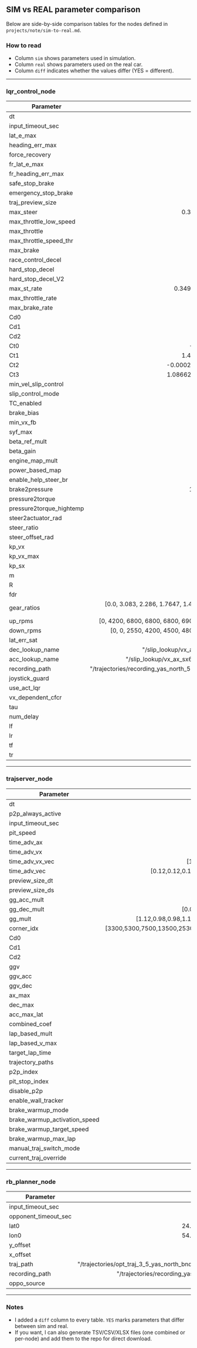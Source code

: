 ## SIM vs REAL parameter comparison

Below are side-by-side comparison tables for the nodes defined in `projects/note/sim-to-real.md`.

### How to read
- Column `sim` shows parameters used in simulation.
- Column `real` shows parameters used on the real car.
- Column `diff` indicates whether the values differ (YES = different).

---

### lqr_control_node

| Parameter | sim | real | diff |
|---|---:|---:|---:|
| dt | 0.01 | 0.01 | |
| input_timeout_sec | 0.4 | 0.4 | |
| lat_e_max | 2.0 | 2.0 | |
| heading_err_max | 0.25 | 0.25 | |
| force_recovery | False | False | |
| fr_lat_e_max | 10.0 | 5.0 | YES |
| fr_heading_err_max | 0.7 | 0.5 | YES |
| safe_stop_brake | 15.0 | 20.0 | YES |
| emergency_stop_brake | 29.0 | 29.0 | |
| traj_preview_size | 200 | 200 | |
| max_steer | 0.32423756 | 0.32423756 | |
| max_throttle_low_speed | 60.0 | 60.0 | |
| max_throttle | 100.0 | 100.0 | |
| max_throttle_speed_thr | 20.0 | 20.0 | |
| max_brake | 60.0 | 60.0 | |
| race_control_decel | 8.0 | 8.0 | |
| hard_stop_decel | 10.0 | 10.0 | |
| hard_stop_decel_V2 | 0.001 | 0.002 | YES |
| max_st_rate | 0.3490658504 | 0.3490658504 | |
| max_throttle_rate | 85.0 | 85.0 | |
| max_brake_rate | 80.0 | 80.0 | |
| Cd0 | 0.7 | 0.8 | YES |
| Cd1 | 0.0 | 0.0 | |
| Cd2 | 0.001 | 0.001 | |
| Ct0 | -2413.68 | -2413.68 | |
| Ct1 | 1.46747703 | 1.46747703 | |
| Ct2 | -0.00022539342 | -0.00022539342 | |
| Ct3 | 1.08662626e-08 | 1.08662626e-08 | |
| min_vel_slip_control | 15.0 | 15.0 | |
| slip_control_mode | 2 | 2 | |
| TC_enabled | True | True | |
| brake_bias | 0.58 | 0.57 | YES |
| min_vx_fb | -12.0 | -12.0 | |
| syf_max | 7.0 | 7.0 | |
| beta_ref_mult | 1.0 | 0.0 | YES |
| beta_gain | 0.0 | 0.0 | |
| engine_map_mult | 0.9 | 0.7 | YES |
| power_based_map | False | False | |
| enable_help_steer_br | False | False | |
| brake2pressure | 120000.0 | 120000.0 | |
| pressure2torque | 0.0004 | 0.00025 | YES |
| pressure2torque_hightemp | 0.0004 | 0.00037 | YES |
| steer2actuator_rad | 0.194 | 0.194 | |
| steer_ratio | 62.3 | 62.3 | |
| steer_offset_rad | 0.0 | 0.0 | |
| kp_vx | 1.0 | 1.0 | |
| kp_vx_max | 2.0 | 2.0 | |
| kp_sx | 0.5 | 0.5 | |
| m | 750 | 750 | |
| R | 0.307 | 0.307 | |
| fdr | 2.818 | 2.818 | |
| gear_ratios | [0.0, 3.083, 2.286, 1.7647, 1.421, 1.19, 1.036] | [0.0, 3.083, 2.286, 1.7647, 1.421, 1.19, 1.036] | |
| up_rpms | [0, 4200, 6800, 6800, 6800, 6900, 9999] | [0, 4200, 6900, 6900, 7050, 7000, 9999] | YES |
| down_rpms | [0, 0, 2550, 4200, 4500, 4800, 5700] | [0, 0, 2550, 4200, 4500, 4800, 5700] | |
| lat_err_sat | 3.0 | 3.0 | |
| dec_lookup_name | "/slip_lookup/vx_ax_sx.pkl" | "/slip_lookup/vx_ax_sx.pkl" | |
| acc_lookup_name | "/slip_lookup/vx_ax_sx6_gas.pkl" | "/slip_lookup/vx_ax_sx6_gas.pkl" | |
| recording_path | "/trajectories/recording_yas_north_56p0.json" | "/trajectories/recording_yas_north_56p0.json" | |
| joystick_guard | False | False | |
| use_act_lqr | True | True | |
| vx_dependent_cfcr | True | True | |
| tau | 0.03 | 0.03 | |
| num_delay | 4 | 4 | |
| lf | 1.733 | 1.733 | |
| lr | 1.3817 | 1.3817 | |
| tf | 0.75 | 0.75 | |
| tr | 0.75 | 0.75 | |

---

### trajserver_node

| Parameter | sim | real | diff |
|---|---:|---:|---:|
| dt | 0.01 | 0.01 | |
| p2p_always_active | False | False | |
| input_timeout_sec | 0.4 | 0.4 | |
| pit_speed | 7.0 | 6.5 | YES |
| time_adv_ax | 0.05 | 0.05 | |
| time_adv_vx | 0.05 | 0.05 | |
| time_adv_vx_vec | [1,10,20,40,60,80] | [1,10,20,40,60,80] | |
| time_adv_vec | [0.12,0.12,0.12,0.12,0.12,0.12] | [0.12,0.12,0.12,0.12,0.12,0.12] | |
| preview_size_dt | 200 | 200 | |
| preview_size_ds | 200 | 200 | |
| gg_acc_mult | [0,0,0,0,0,0,0] | [0,0,0,0,0,0,0] | |
| gg_dec_mult | [0.05,0,0,0.15,0,0,0] | [0.0,0.0,0.0,0.05,-0.05,0.0,0.0] | YES |
| gg_mult | [1.12,0.98,0.98,1.13,1.05,1.10,1.15] | [1.18,1.08,1.10,1.13,1.11,1.14,1.18] | YES |
| corner_idx | [3300,5300,7500,13500,25300,26100,27100] | [3300,5300,7500,13500,25300,26100,27100] | |
| Cd0 | 0.7 | 0.8 | YES |
| Cd1 | 0.0 | 0.0 | |
| Cd2 | 0.001 | 0.001 | |
| ggv | 0.0015 | 0.0016 | YES |
| ggv_acc | 0.0015 | 0.0015 | |
| ggv_dec | 0.0017 | 0.0015 | YES |
| ax_max | 6.5 | 6.5 | |
| dec_max | 10.0 | 10.0 | |
| acc_max_lat | 14.5 | 15.2 | YES |
| combined_coef | 1.5 | 1.7 | YES |
| lap_based_mult | [1.0,1.0,1.0,1.0] | [0.77,0.85,0.90,0.95,0.99,1.015,1.025,1.04,1.055,1.065,1.075,1.085] | YES |
| lap_based_v_max | [80,80,80,80] | [70,80,80,80,80,80,80,80,80,80,80,80] | YES |
| target_lap_time | 60.0 | 59.5 | YES |
| trajectory_paths | (different files) | (different files) | YES |
| p2p_index | [14300,28300] | [14300,28300] | |
| pit_stop_index | 29274 | 29270 | YES |
| disable_p2p | True | False | YES |
| enable_wall_tracker | False | False | |
| brake_warmup_mode | False | False | |
| brake_warmup_activation_speed | 40.0 | 40.0 | |
| brake_warmup_target_speed | 17.0 | 17.0 | |
| brake_warmup_max_lap | 2 | 2 | |
| manual_traj_switch_mode | False | False | |
| current_traj_override | 0 | 0 | |

---

### rb_planner_node

| Parameter | sim | real | diff |
|---|---:|---:|---:|
| input_timeout_sec | 0.2 | 0.2 | |
| opponent_timeout_sec | 1.0 | 1.0 | |
| lat0 | 24.46992202098782 | 24.46992202098782 | |
| lon0 | 54.60522506805341 | 54.60522506805341 | |
| y_offset | 0.0 | 0.0 | |
| x_offset | 0.0 | 0.0 | |
| traj_path | "/trajectories/opt_traj_3_5_yas_north_bnds_v2_with_pit.json" | "/trajectories/opt_traj_3_5_yas_north_bnds_v2_with_pit.json" | |
| recording_path | "/trajectories/recording_yas_north_56p0.json" | "/trajectories/recording_yas_north_56p0.json" | |
| oppo_source | "lidar" | "virtual" | YES |

---

### Notes
- I added a `diff` column to every table. `YES` marks parameters that differ between sim and real.
- If you want, I can also generate TSV/CSV/XLSX files (one combined or per-node) and add them to the repo for direct download.
